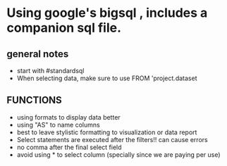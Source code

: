 # Using google's bigsql , includes a companion sql file.

## general notes

*  start with #standardsql
*  When selecting data, make sure to use FROM 'project.dataset


## FUNCTIONS

* using formats to display data better
* using "AS" to name columns
* best to leave stylistic formatting to visualization or data report
* Select statements are executed after the filters!! can cause errors
* no comma after the final select field
* avoid using * to select column (specially since we are paying per use)
